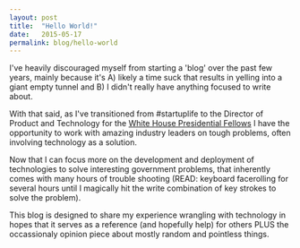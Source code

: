 ```yaml
---
layout: post
title:  "Hello World!"
date:   2015-05-17
permalink: blog/hello-world
---
```

I've heavily discouraged myself from starting a 'blog' over the past few years, mainly because it's A) likely a time suck that results in yelling into a giant empty tunnel and B) I didn't really have anything focused to write about.

With that said, as I've transitioned from #startuplife to the Director of Product and Technology for the [White House Presidential Fellows](https://whitehouse.gov/#innovationfellows) I have the opportunity to work with amazing industry leaders on tough problems, often involving technology as a solution.

Now that I can focus more on the development and deployment of technologies to solve interesting government problems, that inherently comes with many hours of trouble shooting (READ: keyboard facerolling for several hours until I magically hit the write combination of key strokes to solve the problem).

This blog is designed to share my experience wrangling with technology in hopes that it serves as a reference (and hopefully help) for others PLUS the occassionaly opinion piece about mostly random and pointless things.